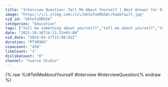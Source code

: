 ```yaml
---
title: "Interview Question: Tell Me About Yourself | Best Answer for Experienced & Freshers People"
image: "https:\/\/i.ytimg.com\/vi\/UXtoTuORb5A\/hqdefault.jpg"
vid_id: "UXtoTuORb5A"
categories: "Education"
tags: ["tell me something about yourself?","tell me about yourself","tell me about yourself interview"]
date: "2021-10-10T14:31:23+03:00"
vid_date: "2019-03-27T21:08:02Z"
duration: "PT3M30S"
viewcount: "436"
likeCount: "1"
dislikeCount: "0"
channel: "Course Studio"
---
```

{% raw %}#TellMeAboutYourself #Interview #InterviewQuestion{% endraw %}
